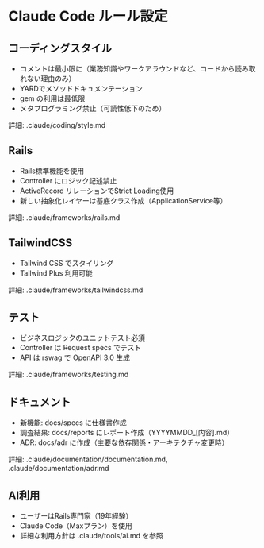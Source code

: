 # Claude Code ルール設定

## コーディングスタイル

- コメントは最小限に（業務知識やワークアラウンドなど、コードから読み取れない理由のみ）
- YARDでメソッドドキュメンテーション
- gem の利用は最低限
- メタプログラミング禁止（可読性低下のため）

詳細: .claude/coding/style.md

## Rails

- Rails標準機能を使用
- Controller にロジック記述禁止
- ActiveRecord リレーションでStrict Loading使用
- 新しい抽象化レイヤーは基底クラス作成（ApplicationService等）

詳細: .claude/frameworks/rails.md

## TailwindCSS

- Tailwind CSS でスタイリング
- Tailwind Plus 利用可能

詳細: .claude/frameworks/tailwindcss.md

## テスト

- ビジネスロジックのユニットテスト必須
- Controller は Request specs でテスト
- API は rswag で OpenAPI 3.0 生成

詳細: .claude/frameworks/testing.md

## ドキュメント

- 新機能: docs/specs に仕様書作成
- 調査結果: docs/reports にレポート作成（YYYYMMDD_[内容].md）
- ADR: docs/adr に作成（主要な依存関係・アーキテクチャ変更時）

詳細: .claude/documentation/documentation.md, .claude/documentation/adr.md

## AI利用

- ユーザーはRails専門家（19年経験）
- Claude Code（Maxプラン）を使用
- 詳細な利用方針は .claude/tools/ai.md を参照